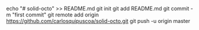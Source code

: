 echo "# solid-octo" >> README.md
git init
git add README.md
git commit -m "first commit"
git remote add origin https://github.com/carlosquipuscoa/solid-octo.git
git push -u origin master
